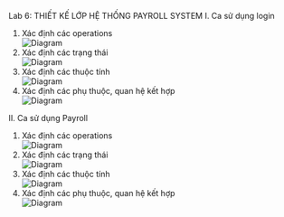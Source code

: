 Lab 6: THIẾT KẾ LỚP HỆ THỐNG PAYROLL SYSTEM
I. Ca sử dụng login
1. Xác định các operations\
![Diagram](https://www.planttext.com/api/plantuml/png/d9BDIiD04CVlFiNIKmIBznoajlKG43n87s2Q7MDminjcPYj5V38FFfAluExQc8-s82w4m7--VlFnzV6vO04ItnYbBbeeNw12DLiwRpNGVgRUWgp2AmqmgtjNrNPJ_AhfiTysjQm8DLgfmN3c6Sb2Wxbw5AfjTQNQ4FtgI7VAPQvshjQ7DE_X7xyUOEMia3C6wIH2RnwZjEHAP4u-VwFOEcSGx5cGkz2I7CrXmzFAiLYnxX8FBKE44Ui4PcW3Byznc2K8Pl-WNjy-d48EyfYwGedwSb_eRDn1A9AQ7EuPTXYrvFbZFhF6xapcyvkZVUM7Us5LzXSJWgP-CJOHvADfHDSadyvDA9uiAo6FrqyXCqQU1LeTBlmR003__mC0)
2. Xác định các trạng thái\
![Diagram](https://www.planttext.com/api/plantuml/png/V91D2i8m48Ntdc9Mec8lu48geb1mfKjn4Pkn1jffcKmGp-R28ta59nMrYBgSz_E5lDlbcdenBA4g0NhRqGwIP0gPBH4ci8cEoktPwjG44KV5dD4YYJEbrzo211c2HoPJ8VIXCTwVQhQn-wqIMRCWntZd9hfAyM5VEUd41a_Y-0KSAl6Z65chkYZGPgGKHWbC2ijpzFvdtD7Ik1Bjkt7GEp1gesl_-VKQXS-F-EFnpdAgrI5EboBPTjix0000__y30000)
3. Xác định các thuộc tính\
![Diagram](https://www.planttext.com/api/plantuml/png/Z5IzRi8m4Dxp5BSrI4Ni7YfQw8149-01J685guuTsPV-gEeJTEdUYR5JksVeKCHxy0HzXTf1IO0aGARS-RlxxljyoL_sqpT8DQQn0F2y2rYzRx8tkG0PBLQV5CGc-qXWPfYsnu6Wnco35nk2VRgGsd0q9311pMLKfYMDMIsPsFf7fSFQ0Oif5rMsrmDV9SYLfA9JWYmxZbN49O4XHTQ80g0fBfX47bY8VqZO8J1NIZ0gBVxrYEASPpOgHHVnlcudSYIJ55kLDfyohPM-OyRGg3AfHRGZlaaHbPoWbLG9Q9PlqddCSQ1Pw4oWmlZ5e0NHPUqQh2iFYeTbZv2RHD3dMpUb7--FMM5FsZTG4hKIOcTt3lFxTf9YqNQaNoEoE453W4jiyIYcJ-DpiSRAiQcfkcVogFK0YLQ1HUUjptEnjblJzVTwQGdmTnb0n3VP5uN0lMzj0g_OgsxtgcOEENAP5NsdwB9JwRhbLfBcpw6jffY6DAx0wQhynYPfu6pp7TphCndQVyi_0000__y30000)
4. Xác định các phụ thuộc, quan hệ kết hợp\
![Diagram](https://www.planttext.com/api/plantuml/png/UhzxlqDnIM9HIMbkZe82bxf2O6bYdaB6mztj2kcP3tUlJrH8FhmmMI7duUxP1K3vqEBK8WLTNJi5d_pqp3pd_BoIeloS7A2ObOAXRac-hY5G3LWgr9EGCg1Tta1xvcSgb3pSjJ0VOaz9Hkd3tJE1zE6rUHaAoGztBq-4svsSarXSh01sGJMGgm04kWgbGAwdYvL2S4bHPbuwN3WlCJSLGx00gByyloW5IQ8Mv128mJ1deveDCiWphw2q1ATfwBBeHYBv7jLeAuXV83eSKlDIW5400000__y30000)

II. Ca sử dụng Payroll
1. Xác định các operations\
![Diagram](https://www.planttext.com/api/plantuml/png/Z5LBJiCm4Dtt5ADkI2LwWGXL55AaIaXK50vW9LQ8S6pBTa0HuYIiE07iks21n3qu0LTWd5_hVDfcKLKpyyRlpRmuVvklSss8CbdA04OZIS974bCOBxX9J3w65um2FY4ZMiCYbKpab3PX-qo1Lk5buCFQg8J7JfgJbFOcD654vJvSCK7CJWOWfcPT90DgICAqDt6hNYtPBQyLoPLWx9Q6GaKjSge83b0xm5oIV9wAZ9ikno8P48FAxA_3FfCHXf1KpRxTvzG5exWdaKGxsbwTPLmWDC9XjDTHoRvVjYJBChxEqhIORqSPG9HeoKY-SYezxI9SNircQXSikSoCtSnreirP7PqvvVf1F2-K4ifBgTQefhztLtCmlncGYnb7Bnv2dgXZ0QzSkkyQOq2EKwClyaPUu7NjKQjrGBDsopbZRbTlBwwh_b9mWtK34rWf4U8qXMhDGPRnggfXRmzkB-ae7PogqiUx7Yb7gtlnarwl7MsPPWudSFVp-VEEVSptUmXnyhlv813Q_-ntyoQnPklzwNJM7OpVS-eMjQspuEPMytlkdI6GU-Nu42fghm5EdwiRvm3GkjWVTEwXOr6sVs11aw4X5TYzx_yErDBiatliUtDSgvxtnThWdF88Fqp_0000__y30000)
2. Xác định các trạng thái\
![Diagram](https://www.planttext.com/api/plantuml/png/T9512eCm44NtdcAMjk05N1IXbjATwB9q4P91X1ZB958yMnSzKg_GJ0nKgLq5tfy_ypFpVhuAwmIviTS0oNL_Womxm4LfX1mQLg2YGQArNWwOzJCwrvcs4LhGLA8JdRQ-laMtGkdEcpPhkKcDRYIpqOQ203PWK953yiV0lOw4WgTKOg91wnhbGCgtaimH33vWBK6oRLa76sNu-JTI1Cii4R6nxEnTYodGlkVmEQYPnIcHftP-UJ-_fiK5JaOjzb-WKNoe3m000F__0m00)
3. Xác định các thuộc tính\
![Diagram](https://www.planttext.com/api/plantuml/png/Z5GxQiD04ErrYkbYGto19HW7d80XXOcJ0mpI8WjMks9t5H0c9qYJFfNBL4cl8aMCx-4Jv0ePsVfBo5OXf3VpTjzxiz9V-ZCp5hMDGm7WE5UmUp-aRt8Dqb_lFX748Vs8u2wCX4eufnPNe34Li248w9e0pw75dC7Awa3wPKbYo3kWGO4wON0l5DeS1V2vNHqBSsun46OqhZfU1nGkCT5AY4VkAksLCfjefLKVWHwb0oOYJ6v35KlRb7mipD6ImUnU6eaZZrv9G66apRzk4iddYmgyosmkjNAvCKgtdLQ5JLrV5O9Xy10OUzD8PbggZaxyl3eguiWeER6O_7Gyl9BF9TUd1BBoAWv3ckf83wWOrpA_88JdHTiz8HtR-SQjSG9uWOa49YrvfjdT6ShJ_dk_fLNixzO5FpYaNmXkzdnI1axvOKmcq-vGMC_v9bAdhqREpou3L_FiVEdYXFUIoktPq2ZFxKaviZC3h2r1tMtkOBWPrPbnwT4_vny00F__0m00)
4. Xác định các phụ thuộc, quan hệ kết hợp\
![Diagram]([https://www.planttext.com/api/plantuml/png/UhzxlqDnIM9HIMbkZe82bxf2O6bYdaB6mztj2kcP3tUlJrH8FhmmMI7duUxP1K1vrzo2dFpAr5G59KCb1LrT1IKj9OM0nCgY_9oSeDJa_A8K1Ii5fVJKlDIYn9BKOYMW3gXiG55-ScfnSNuHNft9-NabYPbv13N2dG7KKm1HW69Rg2TKjHsOnZ0Ag2qbixWW9x6oMA6uD3StiQWIf9lB8JKl1HmG00000F__0m00](https://www.planttext.com/api/plantuml/png/V5DBJiCm5Dpx54_PD95eHLb6LKNLKgaIYqB40Hw92H6E7TaEA23M788L9-00MR3W93q1Ly19apGVQ1QM_CRpPkRP-Sc_pfL6gTEO4VKGyGGbnk0pL6gXjOnkKqqtlk1Uz4pXj7K4fHHFQy5rYKpF21d1yll31xRBtnEmbqKBgXnIzeABE64YenHU29Xl3BGgR5OkU4Q8XnN0CQQzaaA6CdDXpGJgiWOGKksLvHNL635bEpN-IYhDBMPIC7PDVI63HbYMsu7iltuIp1QnIBbkwvVb5MhZj5WhJsaIc8sHhJtrkITTch7yAA9Wu7WhXK-L4h8ndRIZA1Sk8wLddNppoaEovrQONSSg21MjlegvSwnFI3cL-pG5wALnR8PjooCEd6Po_K0tctwIgbzdrW11f1A6MKzJTS-sfZQ2gnGvtE_oDmYZNVw9u3Tla3HlpffQC1w35IFFhDwpS9ka2kQaYzMygJMy6TSaaHh4tO5r08T4Cu4_bRgSoMH--5DScCrIHSal0000__y30000))
